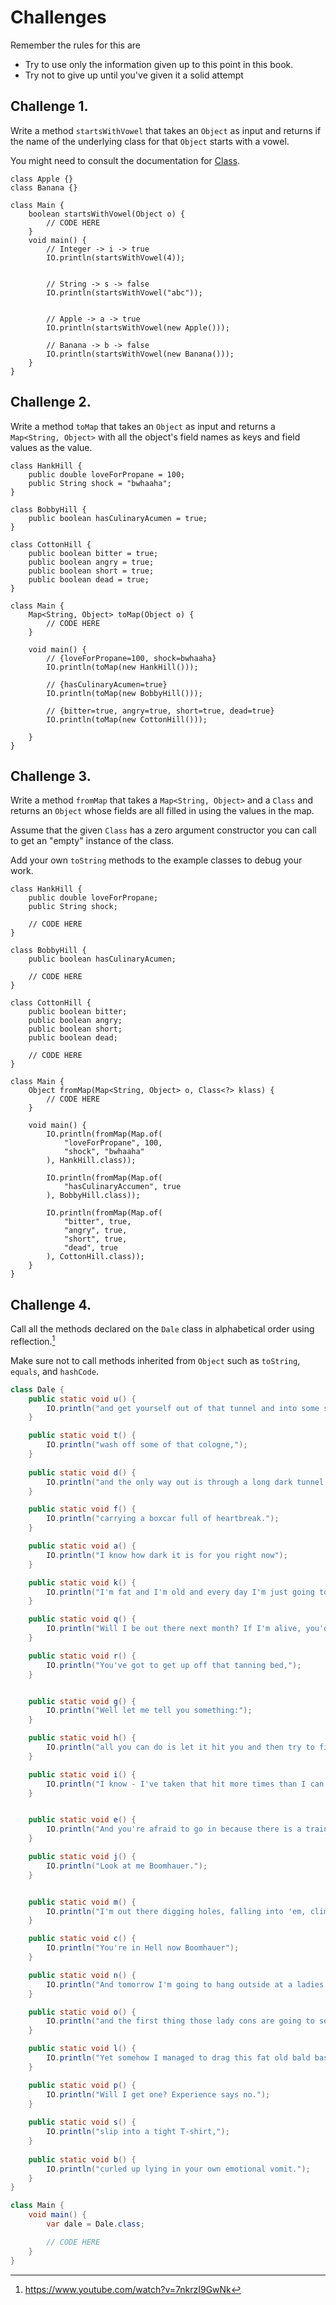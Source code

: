 # Challenges

Remember the rules for this are

- Try to use only the information given up to this point in this book.
- Try not to give up until you've given it a solid attempt

## Challenge 1.

Write a method `startsWithVowel` that takes an `Object`
as input and returns if the name of the underlying
class for that `Object` starts with a vowel.

You might need to consult the documentation
for [Class](https://javadoc.mccue.dev/api/index.html).

```java,editable
class Apple {}
class Banana {}

class Main {
    boolean startsWithVowel(Object o) {
        // CODE HERE
    }
    void main() {
        // Integer -> i -> true
        IO.println(startsWithVowel(4));


        // String -> s -> false
        IO.println(startsWithVowel("abc"));


        // Apple -> a -> true
        IO.println(startsWithVowel(new Apple()));

        // Banana -> b -> false
        IO.println(startsWithVowel(new Banana()));
    }
}
```

## Challenge 2.

Write a method `toMap` that takes an `Object`
as input and returns a `Map<String, Object>`
with all the object's field names as keys and field values
as the value.

```java,editable
class HankHill {
    public double loveForPropane = 100;
    public String shock = "bwhaaha";
}

class BobbyHill {
    public boolean hasCulinaryAcumen = true;
}

class CottonHill {
    public boolean bitter = true;
    public boolean angry = true;
    public boolean short = true;
    public boolean dead = true;
}

class Main {
    Map<String, Object> toMap(Object o) {
        // CODE HERE
    }

    void main() {
        // {loveForPropane=100, shock=bwhaaha}
        IO.println(toMap(new HankHill()));

        // {hasCulinaryAcumen=true}
        IO.println(toMap(new BobbyHill()));

        // {bitter=true, angry=true, short=true, dead=true}
        IO.println(toMap(new CottonHill()));
        
    }
}
```

## Challenge 3.

Write a method `fromMap` that takes a `Map<String, Object>`
and a `Class`
and returns an `Object` whose fields are all filled in using
the values in the map.

Assume that the given `Class` has a zero argument constructor you can
call to get an "empty" instance of the class.

Add your own `toString` methods to the example classes to debug your work.

```java,editable
class HankHill {
    public double loveForPropane;
    public String shock;

    // CODE HERE
}

class BobbyHill {
    public boolean hasCulinaryAcumen;

    // CODE HERE
}

class CottonHill {
    public boolean bitter;
    public boolean angry;
    public boolean short;
    public boolean dead;

    // CODE HERE
}

class Main {
    Object fromMap(Map<String, Object> o, Class<?> klass) {
        // CODE HERE
    }

    void main() {
        IO.println(fromMap(Map.of(
            "loveForPropane", 100,
            "shock", "bwhaaha"
        ), HankHill.class));

        IO.println(fromMap(Map.of(
            "hasCulinaryAccumen", true
        ), BobbyHill.class));

        IO.println(fromMap(Map.of(
            "bitter", true,
            "angry", true,
            "short", true,
            "dead", true
        ), CottonHill.class));
    }
}
```

## Challenge 4.

Call all the methods declared on the `Dale`
class in alphabetical order using reflection.[^speech]

Make sure not to call methods inherited from `Object`
such as `toString`, `equals`, and `hashCode`.

```java
class Dale {
    public static void u() {
        IO.println("and get yourself out of that tunnel and into some strange woman's bed!");
    }

    public static void t() {
        IO.println("wash off some of that cologne,");
    }
    
    public static void d() {
        IO.println("and the only way out is through a long dark tunnel.");
    }

    public static void f() {
        IO.println("carrying a boxcar full of heartbreak.");
    }

    public static void a() {
        IO.println("I know how dark it is for you right now");
    }

    public static void k() {
        IO.println("I'm fat and I'm old and every day I'm just going to wake up fatter and older.");
    }

    public static void q() {
        IO.println("Will I be out there next month? If I'm alive, you'd better believe it.");
    }

    public static void r() {
        IO.println("You've got to get up off that tanning bed,");
    }


    public static void g() {
        IO.println("Well let me tell you something:");
    }

    public static void h() {
        IO.println("all you can do is let it hit you and then try to find your legs.");
    }

    public static void i() {
        IO.println("I know - I've taken that hit more times than I can remember");
    }


    public static void e() {
        IO.println("And you're afraid to go in because there is a train coming at ya");
    }

    public static void j() {
        IO.println("Look at me Boomhauer.");
    }


    public static void m() {
        IO.println("I'm out there digging holes, falling into 'em, climbing out, trying again");
    }

    public static void c() {
        IO.println("You're in Hell now Boomhauer");
    }

    public static void n() {
        IO.println("And tomorrow I'm going to hang outside at a ladies' prison,");
    }

    public static void o() {
        IO.println("and the first thing those lady cons are going to see after twenty years is me.");
    }

    public static void l() {
        IO.println("Yet somehow I managed to drag this fat old bald bastard into the alley every day.");
    }

    public static void p() {
        IO.println("Will I get one? Experience says no.");
    }
    
    public static void s() {
        IO.println("slip into a tight T-shirt,");
    }
    
    public static void b() {
        IO.println("curled up lying in your own emotional vomit.");
    }
}

class Main {
    void main() {
        var dale = Dale.class;

        // CODE HERE
    }
}
```

[^speech]: https://www.youtube.com/watch?v=7nkrzI9GwNk